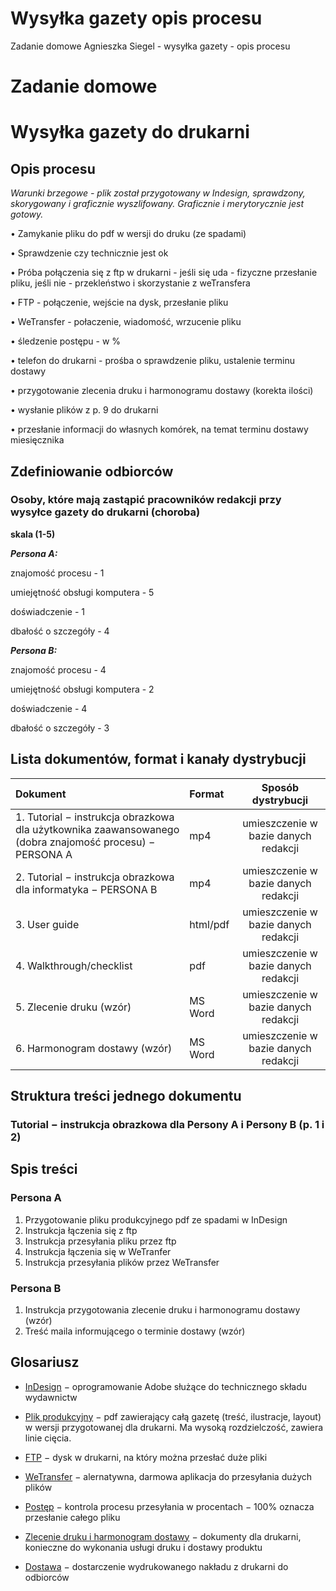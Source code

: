 # Wysyłka gazety opis procesu
 Zadanie domowe Agnieszka Siegel - wysyłka gazety - opis procesu

 # Zadanie domowe

#  **Wysyłka gazety do drukarni**

## **Opis procesu**




*Warunki brzegowe - plik został przygotowany w Indesign, sprawdzony, skorygowany i graficznie wyszlifowany.*
*Graficznie i merytorycznie jest gotowy.*

•	Zamykanie pliku do pdf w wersji do druku (ze spadami)

•	Sprawdzenie czy technicznie jest ok

•	Próba połączenia się z ftp w drukarni - jeśli się uda - fizyczne przesłanie pliku, jeśli nie - przekleństwo i skorzystanie z weTransfera

•	FTP - połączenie, wejście na dysk, przesłanie pliku

•	WeTransfer - połaczenie, wiadomość, wrzucenie pliku

•	śledzenie postępu - w %

•	telefon do drukarni - prośba o sprawdzenie pliku, ustalenie terminu dostawy

•	przygotowanie zlecenia druku i harmonogramu dostawy (korekta ilości)

•	wysłanie plików z p. 9 do drukarni

•	przesłanie informacji do własnych komórek, na temat terminu dostawy miesięcznika
 


## **Zdefiniowanie odbiorców**

### **Osoby, które mają zastąpić pracowników redakcji przy wysyłce gazety do drukarni (choroba)**

**skala (1-5)**

***Persona A:***

znajomość procesu - 1

umiejętność obsługi komputera - 5

doświadczenie - 1

dbałość o szczegóły - 4


***Persona B:***

znajomość procesu - 4

umiejętność obsługi komputera - 2

doświadczenie - 4

dbałość o szczegóły - 3

 
## **Lista dokumentów, format i kanały dystrybucji**

|   Dokument  |   Format  | Sposób dystrybucji  |
| :------------- |:-------------------|:-----:|
|  1. Tutorial − instrukcja obrazkowa dla użytkownika zaawansowanego (dobra znajomość procesu) − PERSONA A|mp4|umieszczenie w bazie danych redakcji  |
|2. Tutorial − instrukcja obrazkowa dla informatyka − PERSONA B|mp4|umieszczenie w bazie danych redakcji|
|  3. User guide	|html/pdf|umieszczenie w bazie danych redakcji  |
| 4. Walkthrough/checklist	| pdf | umieszczenie w bazie danych redakcji  |
| 5. Zlecenie druku (wzór)	| MS Word | umieszczenie w bazie danych redakcji  |
| 6. Harmonogram dostawy (wzór)	| MS Word | umieszczenie w bazie danych redakcji  |



## **Struktura treści jednego dokumentu**



### Tutorial − instrukcja obrazkowa dla Persony A i Persony B (p. 1 i 2)



##  **Spis treści**

### Persona A



1.	Przygotowanie pliku produkcyjnego pdf ze spadami w InDesign
2.	Instrukcja łączenia się z ftp 
3.	Instrukcja przesyłania pliku przez ftp
4.	Instrukcja łączenia się w WeTranfer
5.	Instrukcja przesyłania plików przez WeTransfer
### Persona B
1.	Instrukcja przygotowania zlecenie druku i harmonogramu dostawy (wzór)
2.	Treść maila informującego o terminie dostawy (wzór)

##  **Glosariusz**

- [InDesign](#InDesign)
− oprogramowanie Adobe służące do technicznego składu wydawnictw
- [Plik produkcyjny](#Plik-produkcyjny)
 − pdf zawierający całą gazetę (treść, ilustracje, layout) w wersji przygotowanej dla drukarni. Ma wysoką rozdzielczość, zawiera linie cięcia.


- [FTP](#FTP)
− dysk w drukarni, na który można przesłać duże pliki 

- [WeTransfer](#WeTransfer)
  − alernatywna, darmowa aplikacja do przesyłania dużych plików
- [Postęp](#Postęp)
 − kontrola procesu przesyłania w procentach − 100% oznacza przesłanie całego pliku
 - [Zlecenie druku i harmonogram dostawy](#Zlecenie-druku-i-harmonogram-dostawy)
 − dokumenty dla drukarni, konieczne do wykonania usługi druku i dostawy produktu
 - [Dostawa](#Dostawa)
 − dostarczenie wydrukowanego nakładu z drukarni do odbiorców





